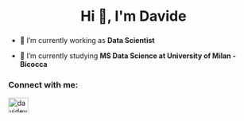 <h1 align="center">Hi 👋, I'm Davide</h1>
<h3 align="center"></h3>

- 🔭 I’m currently working as **Data Scientist**

- 🌱 I’m currently studying **MS Data Science at University of Milan - Bicocca**

<h3 align="left">Connect with me:</h3>
<p align="left">
<a href="https://linkedin.com/in/davidevaloti" target="blank"><img align="center" src="https://raw.githubusercontent.com/rahuldkjain/github-profile-readme-generator/master/src/images/icons/Social/linked-in-alt.svg" alt="davidevaloti" height="30" width="40" /></a>
</p>
